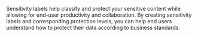 Sensitivity labels help classify and protect your sensitive content while allowing for end-user productivity and collaboration. By creating sensitivity labels and corresponding protection levels, you can help end users understand how to protect their data according to business standards.
